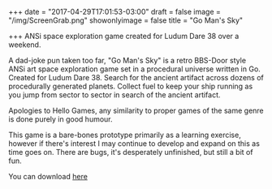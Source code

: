+++
date = "2017-04-29T17:01:53-03:00"
draft = false
image = "/img/ScreenGrab.png"
showonlyimage = false
title = "Go Man's Sky"

+++
ANSi space exploration game created for Ludum Dare 38 over a weekend.  
<!--more-->

A dad-joke pun taken too far, "Go Man's Sky" is a retro BBS-Door style ANSi art space exploration game set in a procedural universe written in Go. Created for Ludum Dare 38. Search for the ancient artifact across dozens of procedurally generated planets. Collect fuel to keep your ship running as you jump from sector to sector in search of the ancient artifact.

Apologies to Hello Games, any similarity to proper games of the same genre is done purely in good humour.

This game is a bare-bones prototype primarily as a learning exercise, however if there's interest I may continue to develop and expand on this as time goes on. There are bugs, it's desperately unfinished, but still a bit of fun.


You can download [here](https://rawktron.itch.io/go-mans-sky)

